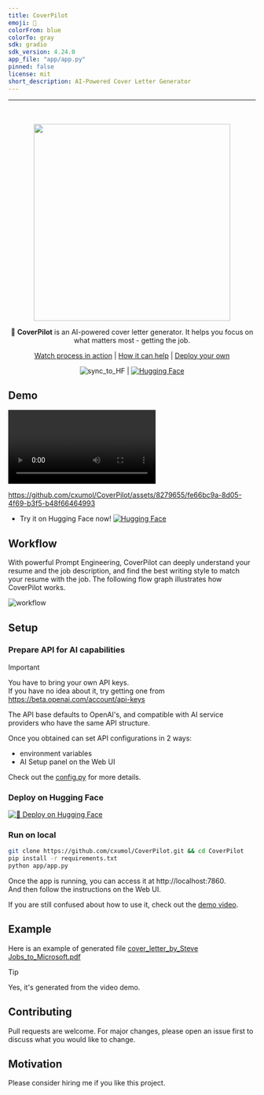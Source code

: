 ```yaml
---
title: CoverPilot
emoji: 📨
colorFrom: blue
colorTo: gray
sdk: gradio
sdk_version: 4.24.0
app_file: "app/app.py"
pinned: false
license: mit
short_description: AI-Powered Cover Letter Generator
---
```


---

<div align="center">
  <div>&nbsp;</div>

<div>&nbsp;</div>

  <img src="asset/banner.png" width="400"/> 


🎩 **CoverPilot** is an AI-powered cover letter generator. It helps you focus on what matters most - getting the job.

[Watch process in action](#demo) |
[How it can help](#workflow) |
[Deploy your own](#setup)

![sync_to_HF](https://github.com/cxumol/CoverPilot/actions/workflows/hf_sync.yml/badge.svg) |
[![Hugging Face](https://img.shields.io/badge/App-%F0%9F%A4%97%20Hugging%20Face-blue)](https://huggingface.co/spaces/cxumol/CoverPilot)

</div>

## Demo

<video src="asset/CoverPilot_demo_h264_30fps_noaudio.mp4"></video>

https://github.com/cxumol/CoverPilot/assets/8279655/fe66bc9a-8d05-4f69-b3f5-b48f66464993

- Try it on Hugging Face now! [![Hugging Face](https://img.shields.io/badge/App-%F0%9F%A4%97%20Hugging%20Face-blue)](https://huggingface.co/spaces/cxumol/CoverPilot)

## Workflow

With powerful Prompt Engineering, CoverPilot can deeply understand your resume and the job description, and find the best writing style to match your resume with the job. The following flow graph illustrates how CoverPilot works. 

![workflow](asset/CoverPilot_workflow.png)


## Setup

### Prepare API for AI capabilities

> [!IMPORTANT]
> You have to bring your own API keys.  
> If you have no idea about it, try getting one from https://beta.openai.com/account/api-keys

The API base defaults to OpenAI's, and compatible with AI service providers who have the same API structure.

Once you obtained can set API configurations in 2 ways:
- environment variables
- AI Setup panel on the Web UI

Check out the [config.py](app/config.py) for more details.

### Deploy on Hugging Face

[![🤗 Deploy on Hugging Face](https://huggingface.co/datasets/huggingface/badges/resolve/main/deploy-on-spaces-md-dark.svg)](https://huggingface.co/spaces/cxumol/CoverPilot?duplicate=true)

### Run on local

```bash
git clone https://github.com/cxumol/CoverPilot.git && cd CoverPilot
pip install -r requirements.txt
python app/app.py
```

Once the app is running, you can access it at http://localhost:7860.  
And then follow the instructions on the Web UI.  

If you are still confused about how to use it, check out the [demo video](#demo).

## Example

Here is an example of generated file [cover_letter_by_Steve Jobs_to_Microsoft.pdf](https://github.com/cxumol/CoverPilot/blob/main/asset/example_cover_letter_by_Steve%20Jobs_to_Microsoft.pdf)

> [!TIP]
> Yes, it's generated from the video demo.

## Contributing

Pull requests are welcome. For major changes, please open an issue first to discuss what you would like to change.

## Motivation

Please consider hiring me if you like this project. 
